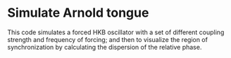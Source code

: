 # Simulate Arnold tongue

This code simulates a forced HKB oscillator with a set of different coupling strength and frequency of forcing; and then to visualize the region of synchronization by calculating the dispersion of the relative phase.
